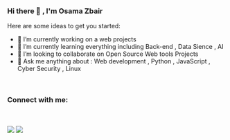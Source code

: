 ### Hi there 👋 , I'm Osama Zbair 


Here are some ideas to get you started:

- 🔭 I’m currently working on a web projects 
- 🌱 I’m currently learning everything including Back-end , Data Sience , AI
- 👯 I’m looking to collaborate on Open Source Web tools Projects
- 💬 Ask me anything about : Web development , Python , JavaScript , Cyber Security , Linux
<br>

### Connect with me:

<br />
<br />




<img src="https://github-readme-stats.vercel.app/api?username=O-zbair&show_icons=true&theme=highcontrast"> 
<img src="https://github-readme-stats.vercel.app/api/top-langs/?username=O-zbair&layout=compact">
